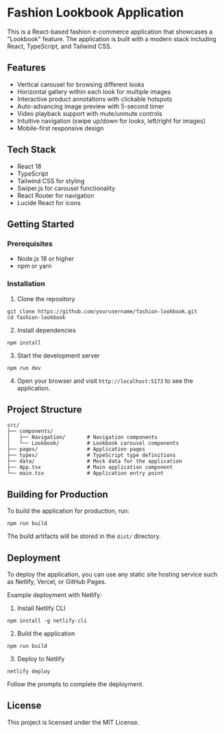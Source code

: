 # Fashion Lookbook Application

This is a React-based fashion e-commerce application that showcases a "Lookbook" feature. The application is built with a modern stack including React, TypeScript, and Tailwind CSS.

## Features

- Vertical carousel for browsing different looks
- Horizontal gallery within each look for multiple images
- Interactive product annotations with clickable hotspots
- Auto-advancing image preview with 5-second timer
- Video playback support with mute/unmute controls
- Intuitive navigation (swipe up/down for looks, left/right for images)
- Mobile-first responsive design

## Tech Stack

- React 18
- TypeScript
- Tailwind CSS for styling
- Swiper.js for carousel functionality
- React Router for navigation
- Lucide React for icons

## Getting Started

### Prerequisites

- Node.js 18 or higher
- npm or yarn

### Installation

1. Clone the repository
```
git clone https://github.com/yourusername/fashion-lookbook.git
cd fashion-lookbook
```

2. Install dependencies
```
npm install
```

3. Start the development server
```
npm run dev
```

4. Open your browser and visit `http://localhost:5173` to see the application.

## Project Structure

```
src/
├── components/
│   ├── Navigation/       # Navigation components
│   └── Lookbook/         # Lookbook carousel components
├── pages/                # Application pages
├── types/                # TypeScript type definitions
├── data/                 # Mock data for the application
├── App.tsx               # Main application component
└── main.tsx              # Application entry point
```

## Building for Production

To build the application for production, run:

```
npm run build
```

The build artifacts will be stored in the `dist/` directory.

## Deployment

To deploy the application, you can use any static site hosting service such as Netlify, Vercel, or GitHub Pages.

Example deployment with Netlify:

1. Install Netlify CLI
```
npm install -g netlify-cli
```

2. Build the application
```
npm run build
```

3. Deploy to Netlify
```
netlify deploy
```

Follow the prompts to complete the deployment.

## License

This project is licensed under the MIT License.